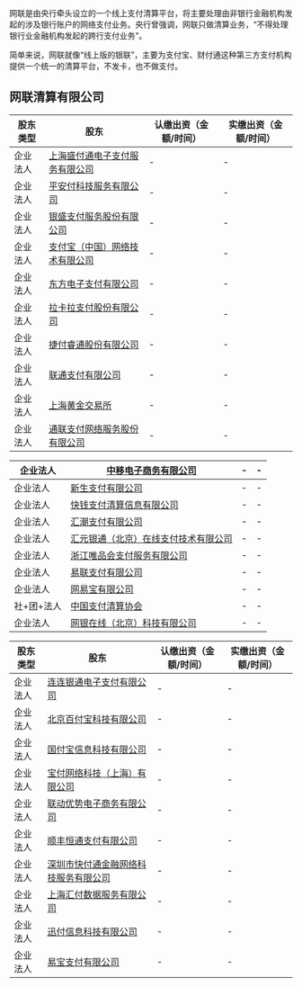 







网联是由央行牵头设立的一个线上支付清算平台，将主要处理由非银行金融机构发起的涉及银行账户的网络支付业务。央行曾强调，网联只做清算业务，“不得处理银行业金融机构发起的跨行支付业务”。

简单来说，网联就像“线上版的银联”，主要为支付宝、财付通这种第三方支付机构提供一个统一的清算平台，不发卡，也不做支付。







## 网联清算有限公司

| 股东类型 | 股东                                       | 认缴出资（金额/时间） | 实缴出资（金额/时间） |
| ---- | ---------------------------------------- | ----------- | ----------- |
| 企业法人 | [上海盛付通电子支付服务有限公司](http://www.qixin.com/company/aab04582-a27b-47f1-83a5-ca01918c6748) | -           | -           |
| 企业法人 | [平安付科技服务有限公司](http://www.qixin.com/company/c228e750-234d-4f79-8b81-71d110bb1881) | -           | -           |
| 企业法人 | [银盛支付服务股份有限公司](http://www.qixin.com/company/d227f6c6-85e0-403c-8d27-d65953afb579) | -           | -           |
| 企业法人 | [支付宝（中国）网络技术有限公司](http://www.qixin.com/company/65fdfb73-e0f8-4367-9c5c-a0ad4ac9124c) | -           | -           |
| 企业法人 | [东方电子支付有限公司](http://www.qixin.com/company/4f307b84-e6bb-4563-80fb-f8b8e6ea4d93) | -           | -           |
| 企业法人 | [拉卡拉支付股份有限公司](http://www.qixin.com/company/ceff5bfd-43ce-44dd-ba4d-29ed92fd1167) | -           | -           |
| 企业法人 | [捷付睿通股份有限公司](http://www.qixin.com/company/c4931a31-ffc8-413c-b7fd-ce190806246f) | -           | -           |
| 企业法人 | [联通支付有限公司](http://www.qixin.com/company/e14d5ad5-0a9d-4ef9-9d16-6324356fd2a8) | -           | -           |
| 企业法人 | [上海黄金交易所](http://www.qixin.com/company/eb11c929-9543-46cf-a3d8-6aed700a02fd) | -           | -           |
| 企业法人 | [通联支付网络服务股份有限公司](http://www.qixin.com/company/ead2a9c1-8a63-43d0-bc26-293d60388453) | -           | -           |

| 企业法人   | [中移电子商务有限公司](http://www.qixin.com/company/8558a414-4f8d-4ac8-b056-be7eed8cd737) | -    | -    |
| ------ | ---------------------------------------- | ---- | ---- |
| 企业法人   | [新生支付有限公司](http://www.qixin.com/company/300cd327-c39e-433b-93ff-962dffd73461) | -    | -    |
| 企业法人   | [快钱支付清算信息有限公司](http://www.qixin.com/company/e61f901d-8cba-4415-a12f-92e2eae69d82) | -    | -    |
| 企业法人   | [汇潮支付有限公司](http://www.qixin.com/company/dc562bb9-709a-4bb1-9b7e-b918a119d7eb) | -    | -    |
| 企业法人   | [汇元银通（北京）在线支付技术有限公司](http://www.qixin.com/company/b14be64b-d745-4fa2-99ca-fc8c07745f1b) | -    | -    |
| 企业法人   | [浙江唯品会支付服务有限公司](http://www.qixin.com/company/645ad0c7-812a-4a58-ad80-433388b4defd) | -    | -    |
| 企业法人   | [易联支付有限公司](http://www.qixin.com/company/06a4d780-9243-4f37-ad19-044a6448ff4d) | -    | -    |
| 企业法人   | [网易宝有限公司](http://www.qixin.com/company/c7a75b39-17b7-4b7b-982f-e6cd7517d55c) | -    | -    |
| 社+团+法人 | [中国支付清算协会](http://www.qixin.com/company/458c5462-b3cc-11e6-bdb4-00163e014a2c) | -    | -    |
| 企业法人   | [网银在线（北京）科技有限公司](http://www.qixin.com/company/4714bd7a-7753-4210-9e17-99516891e57b) | -    | -    |

| 股东类型 | 股东                                       | 认缴出资（金额/时间） | 实缴出资（金额/时间） |
| ---- | ---------------------------------------- | ----------- | ----------- |
| 企业法人 | [连连银通电子支付有限公司](http://www.qixin.com/company/53a9f66e-451a-479f-8c7c-d698ac8f982b) | -           | -           |
| 企业法人 | [北京百付宝科技有限公司](http://www.qixin.com/company/334bd03e-a39b-44c5-9286-3df94747daee) | -           | -           |
| 企业法人 | [国付宝信息科技有限公司](http://www.qixin.com/company/b54a1deb-72e9-412b-bd05-09d5facdf632) | -           | -           |
| 企业法人 | [宝付网络科技（上海）有限公司](http://www.qixin.com/company/07329fa1-34a8-4eb0-a5d8-f928deb07870) | -           | -           |
| 企业法人 | [联动优势电子商务有限公司](http://www.qixin.com/company/f333d723-1bcc-479d-ab81-fabbe7cd707b) | -           | -           |
| 企业法人 | [顺丰恒通支付有限公司](http://www.qixin.com/company/ba8d8f9d-a364-417d-b977-54d37b62e0e1) | -           | -           |
| 企业法人 | [深圳市快付通金融网络科技服务有限公司](http://www.qixin.com/company/cb46a0de-22a6-4b8d-8cef-9cf978ad394e) | -           | -           |
| 企业法人 | [上海汇付数据服务有限公司](http://www.qixin.com/company/5e8eb2a1-d041-4dda-a288-d049a6903939) | -           | -           |
| 企业法人 | [迅付信息科技有限公司](http://www.qixin.com/company/8032652b-77b3-447d-ac8d-b205ce915e20) | -           | -           |
| 企业法人 | [易宝支付有限公司](http://www.qixin.com/company/742ca4c8-924f-4281-b21c-97d483cd773a) | -           | -           |







